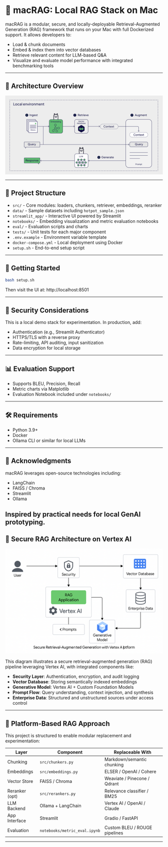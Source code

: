 # 🧠 macRAG: Local RAG Stack on Mac

macRAG is a modular, secure, and locally-deployable Retrieval-Augmented Generation (RAG) framework that runs on your Mac with full Dockerized support. It allows developers to:
- Load & chunk documents
- Embed & index them into vector databases
- Retrieve relevant content for LLM-based Q&A
- Visualize and evaluate model performance with integrated benchmarking tools

---

## 📐 Architecture Overview

![Architecture](images/architecture.png)

---

## 📂 Project Structure

- `src/` - Core modules: loaders, chunkers, retriever, embeddings, reranker
- `data/` - Sample datasets including `hotpot_sample.json`
- `streamlit_app/` - Interactive UI powered by Streamlit
- `notebooks/` - Embedding visualization and metric evaluation notebooks
- `eval/` - Evaluation scripts and charts
- `tests/` - Unit tests for each major component
- `.env.example` - Environment variable template
- `docker-compose.yml` - Local deployment using Docker
- `setup.sh` - End-to-end setup script

---

## 🚀 Getting Started

```bash
bash setup.sh
```

Then visit the UI at: http://localhost:8501

---

## 🔐 Security Considerations

This is a local demo stack for experimentation. In production, add:

- Authentication (e.g., Streamlit Authenticator)
- HTTPS/TLS with a reverse proxy
- Rate-limiting, API auditing, input sanitization
- Data encryption for local storage

---

## 📊 Evaluation Support

- Supports BLEU, Precision, Recall
- Metric charts via Matplotlib
- Evaluation Notebook included under `notebooks/`

---

## 🛠️ Requirements

- Python 3.9+
- Docker
- Ollama CLI or similar for local LLMs

---

## 🙌 Acknowledgments

macRAG leverages open-source technologies including:
- LangChain
- FAISS / Chroma
- Streamlit
- Ollama

Inspired by practical needs for local GenAI prototyping.
---

## 🧠 Secure RAG Architecture on Vertex AI

![Secure RAG on Vertex AI](images/RAGonVertexAI.png)

This diagram illustrates a secure retrieval-augmented generation (RAG) pipeline leveraging Vertex AI, with integrated components like:

- **Security Layer**: Authentication, encryption, and audit logging
- **Vector Database**: Storing semantically indexed embeddings
- **Generative Model**: Vertex AI + Custom Foundation Models
- **Prompt Flow**: Query understanding, context injection, and synthesis
- **Enterprise Data**: Structured and unstructured sources under access control

---

## 🧱 Platform-Based RAG Approach

This project is structured to enable modular replacement and experimentation:

| Layer              | Component                        | Replaceable With                |
|-------------------|----------------------------------|---------------------------------|
| Chunking          | `src/chunkers.py`                | Markdown/semantic chunking     |
| Embeddings        | `src/embeddings.py`              | ELSER / OpenAI / Cohere        |
| Vector Store      | FAISS / Chroma                   | Weaviate / Pinecone / Qdrant   |
| Reranker (opt)    | `src/rerankers.py`               | Relevance classifier / BM25    |
| LLM Backend       | Ollama + LangChain               | Vertex AI / OpenAI / Claude    |
| App Interface     | Streamlit                        | Gradio / FastAPI               |
| Evaluation        | `notebooks/metric_eval.ipynb`    | Custom BLEU / ROUGE pipelines  |

---

